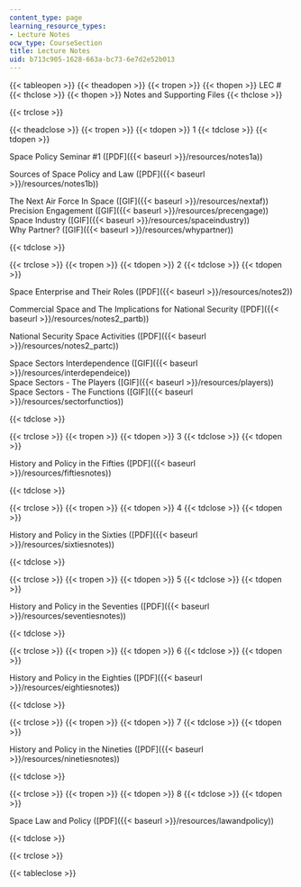 ```yaml
---
content_type: page
learning_resource_types:
- Lecture Notes
ocw_type: CourseSection
title: Lecture Notes
uid: b713c905-1628-663a-bc73-6e7d2e52b013
---
```


{{< tableopen >}}
{{< theadopen >}}
{{< tropen >}}
{{< thopen >}}
LEC #
{{< thclose >}}
{{< thopen >}}
Notes and Supporting Files
{{< thclose >}}

{{< trclose >}}

{{< theadclose >}}
{{< tropen >}}
{{< tdopen >}}
1
{{< tdclose >}}
{{< tdopen >}}


Space Policy Seminar #1 ([PDF]({{< baseurl >}}/resources/notes1a))

Sources of Space Policy and Law ([PDF]({{< baseurl >}}/resources/notes1b))

The Next Air Force In Space ([GIF]({{< baseurl >}}/resources/nextaf))  
Precision Engagement ([GIF]({{< baseurl >}}/resources/precengage))  
Space Industry ([GIF]({{< baseurl >}}/resources/spaceindustry))  
Why Partner? ([GIF]({{< baseurl >}}/resources/whypartner))


{{< tdclose >}}

{{< trclose >}}
{{< tropen >}}
{{< tdopen >}}
2
{{< tdclose >}}
{{< tdopen >}}


Space Enterprise and Their Roles ([PDF]({{< baseurl >}}/resources/notes2))

Commercial Space and The Implications for National Security ([PDF]({{< baseurl >}}/resources/notes2_partb))

National Security Space Activities ([PDF]({{< baseurl >}}/resources/notes2_partc))

Space Sectors Interdependence ([GIF]({{< baseurl >}}/resources/interdependeice))  
Space Sectors - The Players ([GIF]({{< baseurl >}}/resources/players))  
Space Sectors - The Functions ([GIF]({{< baseurl >}}/resources/sectorfunctios))


{{< tdclose >}}

{{< trclose >}}
{{< tropen >}}
{{< tdopen >}}
3
{{< tdclose >}}
{{< tdopen >}}


History and Policy in the Fifties ([PDF]({{< baseurl >}}/resources/fiftiesnotes))


{{< tdclose >}}

{{< trclose >}}
{{< tropen >}}
{{< tdopen >}}
4
{{< tdclose >}}
{{< tdopen >}}


History and Policy in the Sixties ([PDF]({{< baseurl >}}/resources/sixtiesnotes))


{{< tdclose >}}

{{< trclose >}}
{{< tropen >}}
{{< tdopen >}}
5
{{< tdclose >}}
{{< tdopen >}}


History and Policy in the Seventies ([PDF]({{< baseurl >}}/resources/seventiesnotes))


{{< tdclose >}}

{{< trclose >}}
{{< tropen >}}
{{< tdopen >}}
6
{{< tdclose >}}
{{< tdopen >}}


History and Policy in the Eighties ([PDF]({{< baseurl >}}/resources/eightiesnotes))


{{< tdclose >}}

{{< trclose >}}
{{< tropen >}}
{{< tdopen >}}
7
{{< tdclose >}}
{{< tdopen >}}


History and Policy in the Nineties ([PDF]({{< baseurl >}}/resources/ninetiesnotes))


{{< tdclose >}}

{{< trclose >}}
{{< tropen >}}
{{< tdopen >}}
8
{{< tdclose >}}
{{< tdopen >}}


Space Law and Policy ([PDF]({{< baseurl >}}/resources/lawandpolicy))


{{< tdclose >}}

{{< trclose >}}

{{< tableclose >}}